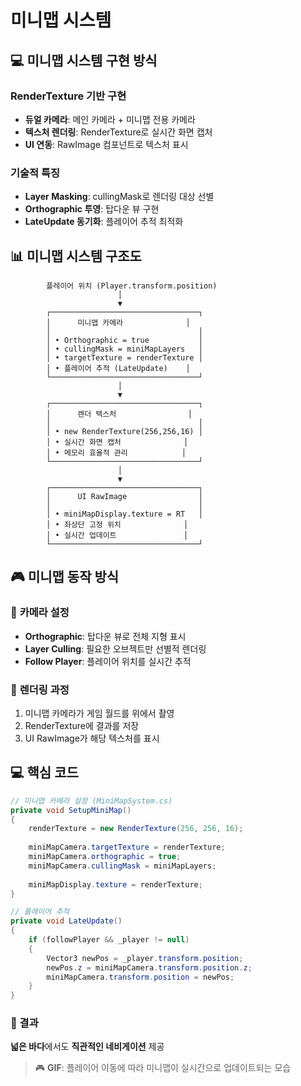 # 미니맵 시스템

## 💻 미니맵 시스템 구현 방식

### RenderTexture 기반 구현
- **듀얼 카메라**: 메인 카메라 + 미니맵 전용 카메라
- **텍스처 렌더링**: RenderTexture로 실시간 화면 캡처
- **UI 연동**: RawImage 컴포넌트로 텍스처 표시

### 기술적 특징
- **Layer Masking**: cullingMask로 렌더링 대상 선별
- **Orthographic 투영**: 탑다운 뷰 구현
- **LateUpdate 동기화**: 플레이어 추적 최적화

## 📊 미니맵 시스템 구조도

```
        플레이어 위치 (Player.transform.position)
                        │
                        ▼
        ┌─────────────────────────────────┐
        │      미니맵 카메라              │
        │                                 │
        │ • Orthographic = true           │
        │ • cullingMask = miniMapLayers   │
        │ • targetTexture = renderTexture │
        │ • 플레이어 추적 (LateUpdate)    │
        └─────────────────────────────────┘
                        │
                        ▼
        ┌─────────────────────────────────┐
        │      렌더 텍스처                │
        │                                 │
        │ • new RenderTexture(256,256,16) │
        │ • 실시간 화면 캡처              │
        │ • 메모리 효율적 관리            │
        └─────────────────────────────────┘
                        │
                        ▼
        ┌─────────────────────────────────┐
        │      UI RawImage                │
        │                                 │
        │ • miniMapDisplay.texture = RT   │
        │ • 좌상단 고정 위치              │
        │ • 실시간 업데이트               │
        └─────────────────────────────────┘
```

## 🎮 미니맵 동작 방식

### 🎯 **카메라 설정**
- **Orthographic**: 탑다운 뷰로 전체 지형 표시
- **Layer Culling**: 필요한 오브젝트만 선별적 렌더링
- **Follow Player**: 플레이어 위치를 실시간 추적

### 📸 **렌더링 과정**
1. 미니맵 카메라가 게임 월드를 위에서 촬영
2. RenderTexture에 결과를 저장
3. UI RawImage가 해당 텍스처를 표시

## 💻 핵심 코드

```csharp
// 미니맵 카메라 설정 (MiniMapSystem.cs)
private void SetupMiniMap()
{
    renderTexture = new RenderTexture(256, 256, 16);
    
    miniMapCamera.targetTexture = renderTexture;
    miniMapCamera.orthographic = true;
    miniMapCamera.cullingMask = miniMapLayers;
    
    miniMapDisplay.texture = renderTexture;
}

// 플레이어 추적
private void LateUpdate()
{
    if (followPlayer && _player != null)
    {
        Vector3 newPos = _player.transform.position;
        newPos.z = miniMapCamera.transform.position.z;
        miniMapCamera.transform.position = newPos;
    }
}
```

### 🎯 결과
**넓은 바다**에서도 **직관적인 네비게이션** 제공

> 🎮 **GIF**: 플레이어 이동에 따라 미니맵이 실시간으로 업데이트되는 모습 